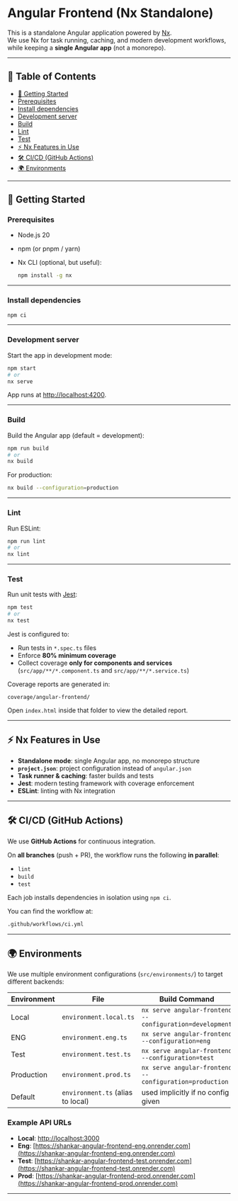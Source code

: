 # Angular Frontend (Nx Standalone)

This is a standalone Angular application powered by [Nx](https://nx.dev).  
We use Nx for task running, caching, and modern development workflows, while keeping a **single Angular app** (not a monorepo).

---

## 📑 Table of Contents

- [🚀 Getting Started](#-getting-started)
- [Prerequisites](#prerequisites)
- [Install dependencies](#install-dependencies)
- [Development server](#development-server)
- [Build](#build)
- [Lint](#lint)
- [Test](#test)
- [⚡ Nx Features in Use](#-nx-features-in-use)
- [🛠️ CI/CD (GitHub Actions)](#️-cicd-github-actions)
- [🌍 Environments](#-environments)

---

## 🚀 Getting Started

### Prerequisites

- Node.js 20
- npm (or pnpm / yarn)
- Nx CLI (optional, but useful):

  ```bash
  npm install -g nx
  ```

---

### Install dependencies

```bash
npm ci
```

---

### Development server

Start the app in development mode:

```bash
npm start
# or
nx serve
```

App runs at [http://localhost:4200](http://localhost:4200).

---

### Build

Build the Angular app (default = development):

```bash
npm run build
# or
nx build
```

For production:

```bash
nx build --configuration=production
```

---

### Lint

Run ESLint:

```bash
npm run lint
# or
nx lint
```

---

### Test

Run unit tests with [Jest](https://jestjs.io/):

```bash
npm test
# or
nx test
```

Jest is configured to:

- Run tests in `*.spec.ts` files
- Enforce **80% minimum coverage**
- Collect coverage **only for components and services** (`src/app/**/*.component.ts` and `src/app/**/*.service.ts`)

Coverage reports are generated in:

```text
coverage/angular-frontend/
```

Open `index.html` inside that folder to view the detailed report.

---

## ⚡ Nx Features in Use

- **Standalone mode**: single Angular app, no monorepo structure
- **`project.json`**: project configuration instead of `angular.json`
- **Task runner & caching**: faster builds and tests
- **Jest**: modern testing framework with coverage enforcement
- **ESLint**: linting with Nx integration

---

## 🛠️ CI/CD (GitHub Actions)

We use **GitHub Actions** for continuous integration.  

On **all branches** (push + PR), the workflow runs the following **in parallel**:

- `lint`
- `build`
- `test`

Each job installs dependencies in isolation using `npm ci`.

You can find the workflow at:

```txt
.github/workflows/ci.yml
```

---

## 🌍 Environments

We use multiple environment configurations (`src/environments/`) to target different backends:

| Environment | File                              | Build Command |
|-------------|-----------------------------------|---------------|
| Local       | `environment.local.ts`            | `nx serve angular-frontend --configuration=development` |
| ENG         | `environment.eng.ts`              | `nx serve angular-frontend --configuration=eng` |
| Test        | `environment.test.ts`             | `nx serve angular-frontend --configuration=test` |
| Production  | `environment.prod.ts`             | `nx serve angular-frontend --configuration=production` |
| Default     | `environment.ts` (alias to local) | used implicitly if no config given |

### Example API URLs

- **Local**: [http://localhost:3000](http://localhost:3000)
- **Eng**: [https://shankar-angular-frontend-eng.onrender.com](https://shankar-angular-frontend-eng.onrender.com)  
- **Test**: [https://shankar-angular-frontend-test.onrender.com](https://shankar-angular-frontend-test.onrender.com)  
- **Prod**: [https://shankar-angular-frontend-prod.onrender.com](https://shankar-angular-frontend-prod.onrender.com)  

---
